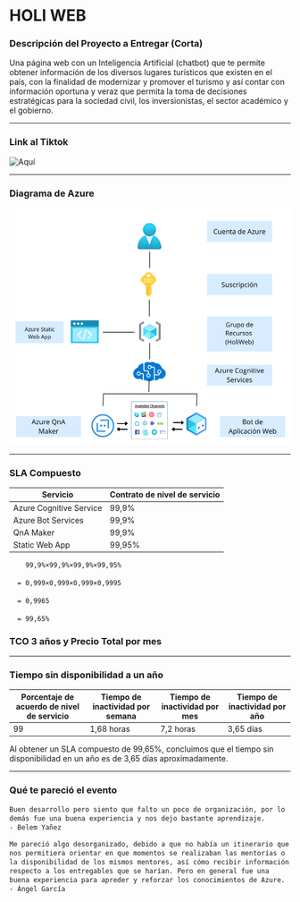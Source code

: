 # HOLI WEB

### Descripción del Proyecto a Entregar (Corta)
Una página web con un Inteligencia Artificial (chatbot) que te permite obtener información de los diversos lugares turísticos que existen en el país, con la finalidad de modernizar y promover el turismo y así contar con información oportuna y veraz que permita la toma de decisiones estratégicas para la sociedad civil, los inversionistas, el sector académico y el gobierno. ​
___
### Link al Tiktok
![Aquí](https://vm.tiktok.com/ZM83Dbk4m/)
___
### Diagrama de Azure
![Diagrama de Azure](DiagramaAzure.png)
___
### SLA Compuesto

| Servicio  | Contrato de nivel de servicio | 
| --------- | --------- | 
| Azure Cognitive Service | 99,9% | 
| Azure Bot Services | 99,9%  | 
| QnA Maker | 99,9% | 
| Static Web App | 99,95% | 

        99,9%×99,9%×99,9%×99,95%

      = 0,999×0,999×0,999×0,9995

      = 0,9965

      = 99,65%


### TCO 3 años y Precio Total por mes


___
### Tiempo sin disponibilidad a un año
| Porcentaje de acuerdo de nivel de servicio	| Tiempo de inactividad por semana	| Tiempo de inactividad por mes	| Tiempo de inactividad por año
| --| ---| ---| ---| 
99	| 1,68 horas	| 7,2 horas	| 3,65 días

Al obtener un SLA compuesto de 99,65%, concluimos que el tiempo sin disponibilidad en un año es de 3,65 días aproximadamente.

___
### Qué te pareció el evento
```
Buen desarrollo pero siento que falto un poco de organización, por lo demás fue una buena experiencia y nos dejo bastante aprendizaje.
- Belem Yañez
```

```
Me pareció algo desorganizado, debido a que no había un itinerario que nos permitiera orientar en que momentos se realizaban las mentorías o la disponibilidad de los mismos mentores, así cómo recibir información respecto a los entregables que se harían. Pero en general fue una buena experiencia para apreder y reforzar los conocimientos de Azure.
- Ángel García
```
